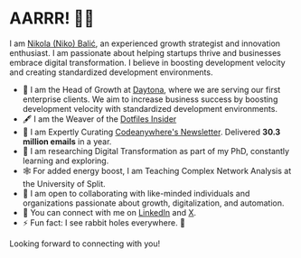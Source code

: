 # AARRR! 🦜👋

<!--
**nkkko/nkkko** is a ✨ _special_ ✨ repository because its `README.md` (this file) appears on your GitHub profile.
-->

I am [Nikola (Niko) Balić](https://nkkko.github.io/), an experienced growth strategist and innovation enthusiast. I am passionate about helping startups thrive and businesses embrace digital transformation. I believe in boosting development velocity and creating standardized development environments.

* 🔭 I am the Head of Growth at [Daytona](https://www.daytona.io/), where we are serving our first enterprise clients. We aim to increase business success by boosting development velocity with standardized development environments.
* 🖋️ I am the Weaver of the [Dotfiles Insider](https://www.daytona.io/dotfiles/)
* 💌 I am Expertly Curating [Codeanywhere's Newsletter](https://blog.codeanywhere.com/resubscribe/). Delivered **30.3 million emails** in a year. 
* 🌱 I am researching Digital Transformation as part of my PhD, constantly learning and exploring.
* 🕸️ For added energy boost, I am Teaching Complex Network Analysis at the University of Split.
* 👯 I am open to collaborating with like-minded individuals and organizations passionate about growth, digitalization, and automation.
* 💬 You can connect with me on [LinkedIn](https://www.linkedin.com/in/nikolabalic) and [X](https://www.x.com/nibalic).
* ⚡ Fun fact: I see rabbit holes everywhere. 🐇

Looking forward to connecting with you!
